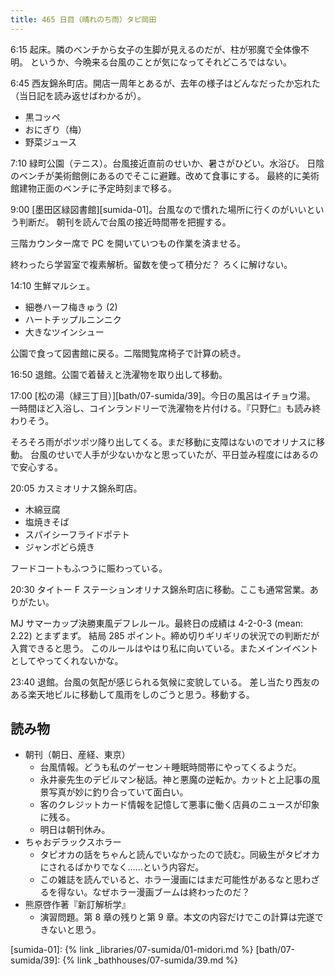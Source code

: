 ```yaml
---
title: 465 日目（晴れのち雨）タピ岡田
---
```


6:15 起床。隣のベンチから女子の生脚が見えるのだが、柱が邪魔で全体像不明。
というか、今晩来る台風のことが気になってそれどころではない。

6:45 西友錦糸町店。開店一周年とあるが、去年の様子はどんなだったか忘れた（当日記を読み返せばわかるが）。

* 黒コッペ
* おにぎり（梅）
* 野菜ジュース

7:10 緑町公園（テニス）。台風接近直前のせいか、暑さがひどい。水浴び。
日陰のベンチが美術館側にあるのでそこに避難。改めて食事にする。
最終的に美術館建物正面のベンチに予定時刻まで移る。

9:00 [墨田区緑図書館][sumida-01]。台風なので慣れた場所に行くのがいいという判断だ。
朝刊を読んで台風の接近時間帯を把握する。

三階カウンター席で PC を開いていつもの作業を済ませる。

終わったら学習室で複素解析。留数を使って積分だ？ ろくに解けない。

14:10 生鮮マルシェ。

* 細巻ハーフ梅きゅう (2)
* ハートチップルニンニク
* 大きなツインシュー

公園で食って図書館に戻る。二階閲覧席椅子で計算の続き。

16:50 退館。公園で着替えと洗濯物を取り出して移動。

17:00 [松の湯（緑三丁目）][bath/07-sumida/39]。今日の風呂はイチョウ湯。
一時間ほど入浴し、コインランドリーで洗濯物を片付ける。『只野仁』も読み終わりそう。

そろそろ雨がポツポツ降り出してくる。まだ移動に支障はないのでオリナスに移動。
台風のせいで人手が少ないかなと思っていたが、平日並み程度にはあるので安心する。

20:05 カスミオリナス錦糸町店。

* 木綿豆腐
* 塩焼きそば
* スパイシーフライドポテト
* ジャンボどら焼き

フードコートもふつうに賑わっている。

20:30 タイトー F ステーションオリナス錦糸町店に移動。ここも通常営業。ありがたい。

MJ サマーカップ決勝東風デフレルール。最終日の成績は 4-2-0-3 (mean: 2.22) とまずまず。
結局 285 ポイント。締め切りギリギリの状況での判断だが入賞できると思う。
このルールはやはり私に向いている。またメインイベントとしてやってくれないかな。

23:40 退館。台風の気配が感じられる気候に変貌している。
差し当たり西友のある楽天地ビルに移動して風雨をしのごうと思う。移動する。

## 読み物

* 朝刊（朝日、産経、東京）
  * 台風情報。どうも私のゲーセン＋睡眠時間帯にやってくるようだ。
  * 永井豪先生のデビルマン秘話。神と悪魔の逆転か。カットと上記事の風景写真が妙に釣り合っていて面白い。
  * 客のクレジットカード情報を記憶して悪事に働く店員のニュースが印象に残る。
  * 明日は朝刊休み。
* ちゃおデラックスホラー
  * タピオカの話をちゃんと読んでいなかったので読む。同級生がタピオカにされるばかりでなく……という内容だ。
  * この雑誌を読んでいると、ホラー漫画にはまだ可能性があるなと思わざるを得ない。なぜホラー漫画ブームは終わったのだ？
* 熊原啓作著『新訂解析学』
  * 演習問題。第 8 章の残りと第 9 章。本文の内容だけでこの計算は完遂できないと思う。

[sumida-01]: {% link _libraries/07-sumida/01-midori.md %}
[bath/07-sumida/39]: {% link _bathhouses/07-sumida/39.md %}
